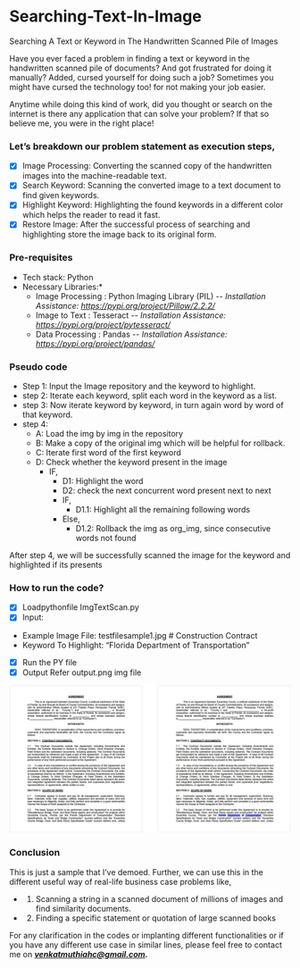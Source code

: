 # Searching-Text-In-Image
Searching A Text or Keyword in The Handwritten Scanned Pile of Images

Have you ever faced a problem in finding a text or keyword in the handwritten scanned pile of documents? And got frustrated for doing it manually? Added, cursed yourself for doing such a job? Sometimes you might have cursed the technology too! for not making your job easier.

Anytime while doing this kind of work, did you thought or search on the internet is there any application that can solve your problem? If that so believe me, you were in the right place!

### Let’s breakdown our problem statement as execution steps,

- [x] Image Processing: Converting the scanned copy of the handwritten images into the machine-readable text. 
- [x] Search Keyword: Scanning the converted image to a text document to find given keywords.
- [x] Highlight Keyword: Highlighting the found keywords in a different color which helps the reader to read it fast. 
- [x] Restore Image: After the successful process of searching and highlighting store the image back to its original form.

### Pre-requisites 

- Tech stack: Python 
- Necessary Libraries:*
  - Image Processing	: Python Imaging Library (PIL) -- *Installation Assistance:  https://pypi.org/project/Pillow/2.2.2/*
  - Image to Text		: Tesseract -- *Installation Assistance:  https://pypi.org/project/pytesseract/*
  - Data Processing		: Pandas -- *Installation Assistance:  https://pypi.org/project/pandas/*

### Pseudo code

- Step 1: Input the Image repository and the keyword to highlight.
- step 2: Iterate each keyword, split each word in the keyword as a list.
- step 3: Now iterate keyword by keyword, in turn again word by word of that keyword.
- step 4:
  - A: Load the img by img in the repository 
  - B: Make a copy of the original img which will be helpful for rollback.
  - C: Iterate first word of the first keyword
  - D: Check whether the keyword present in the image 
    - IF,
      - D1: Highlight the word
      - D2: check the next concurrent word present next to next 
      - IF, 
          - D1.1: Highlight all the remaining following words 
       - Else,
          - D1.2: Rollback the img as org_img, since consecutive words not found 

After step 4, we will be successfully scanned the image for the keyword and highlighted if its presents

### How to run the code?

- [x] Loadpythonfile ImgTextScan.py
- [x] Input:
- Example Image File: testfilesample1.jpg # Construction Contract
- Keyword To Highlight: “Florida Department of Transportation”
- [x] Run the PY file 
- [x] Output Refer output.png img file

![Output](https://github.com/muthuvenki/Searching-Text-In-Image/blob/master/ocr/output.png)

### Conclusion 

This is just a sample that I’ve demoed. Further, we can use this in the different useful way of real-life business case problems like,
- 1.	Scanning a string in a scanned document of millions of images and find similarity documents.
- 2.	Finding a specific statement or quotation of large scanned books 

For any clarification in the codes or implanting different functionalities or if you have any different use case in similar lines, please feel free to contact me on ***venkatmuthiahc@gmail.com.***


